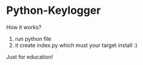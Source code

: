 # Python-Keylogger

How it works?
  1) run python file
  2) it create index.py which must your target install :)

Just for education!
